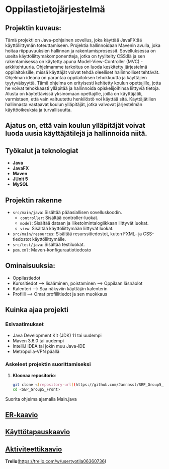 # Oppilastietojärjestelmä

## Projektin kuvaus:

Tämä projekti on Java-pohjainen sovellus, joka käyttää JavaFX:ää käyttöliittymän toteuttamiseen. Projektia hallinnoidaan Mavenin avulla, joka hoitaa riippuvuuksien hallinnan ja rakentamisprosessit. Sovelluksessa on useita käyttöliittymäkomponentteja, jotka on tyylitelty CSS:llä
ja sen rakentamisessa on käytetty apuna Model-View-Controller (MVC) -arkkitehtuuria. Ohjelmamme tarkoitus on luoda keskitetty järjestelmä oppilaitoksille, missä käyttäjät voivat tehdä oleelliset hallinnolliset tehtävät. Ohjelman ideana on parantaa oppilaitoksen tehokkuutta ja käyttäjien tyytyväisyyttä.
Tämä ohjelma on erityisesti kehitetty koulun opettajille, jotta he voivat tehokkaasti ylläpitää ja hallinnoida opiskelijoihinsa liittyviä tietoja. Alusta on käytettävissä yksinomaan opettajille, joilla on käyttäjätili, varmistaen, että vain valtuutettu henkilöstö voi käyttää sitä. Käyttäjätilien hallinnasta vastaavat koulun ylläpitäjät, jotka valvovat järjestelmän käyttöoikeuksia ja turvallisuutta.

## Ajatus on, että vain koulun ylläpitäjät voivat luoda uusia käyttäjätilejä ja hallinnoida niitä.

## Työkalut ja teknologiat

- **Java**
- **JavaFX**
- **Maven**
- **JUnit 5**
- **MySQL** 

## Projektin rakenne

- `src/main/java`: Sisältää pääasiallisen sovelluskoodin.
    - `controller`: Sisältää controller-luokat.
    - `model`: Sisältää dataan ja liiketoimintalogiikkaan liittyvät luokat.
    - `view`: Sisältää käyttöliittymään liittyvät luokat.
- `src/main/resources`: Sisältää resurssitiedostot, kuten FXML- ja CSS-tiedostot käyttöliittymälle.
- `src/test/java`: Sisältää testiluokat.
- `pom.xml`: Maven-konfiguraatiotiedosto

## Ominaisuuksia:
- Oppilastiedot
- Kurssitiedot --> lisääminen, poistaminen --> Oppilaan läsnäolot
- Kalenteri --> Saa näkyviin käyttäjän kalenterin
- Profiili --> Omat profiilitiedot ja sen muokkaus

## Kuinka ajaa projekti

### Esivaatimukset

- Java Development Kit (JDK) 11 tai uudempi
- Maven 3.6.0 tai uudempi
- IntelliJ IDEA tai jokin muu Java-IDE
- Metropolia-VPN päällä
### Askeleet projektin suorittamiseksi

1. **Kloonaa repositorio**:
   ```sh
   git clone <[repository-url](https://github.com/Jannassl/SEP_Group5_Front.git)>
   cd <SEP_Group5_Front>

Suorita ohjelma ajamalla Main.java


## [ER-kaavio](https://github.com/Jannassl/SEP_Group5_Front/blob/diagrams/Diagrams/OTPer.png)

## [Käyttötapauskaavio](https://github.com/Jannassl/SEP_Group5_Front/blob/diagrams/Diagrams/OTPcd.png)

## [Aktiviteettikaavio](https://github.com/Jannassl/SEP_Group5_Front/blob/diagrams/Diagrams/aktiviteettikaavio.png)

**Trello**(https://trello.com/w/usertyotila06360736)
 
